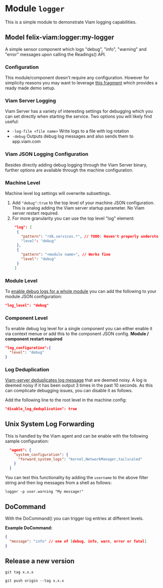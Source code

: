 # Module `logger` 

This is a simple module to demonstrate Viam logging capabilities.

## Model felix-viam:logger:my-logger

A simple sensor component which logs "debug", "info", "warning" and "error" messages upon calling the Readings() API.

### Configuration

This module/component doesn't require any configuration.
However for simplicity reasons you may want to leverage [this fragment](https://app.viam.com/fragment/a959ff1c-11b4-4dd2-9580-c6721a53dc2b/configure/builder) which provides a ready made demo setup.

### Viam Server Logging

Viam Server has a variety of interesting settings for debugging which you can set directly when starting the service.
Two options you will likely find useful:

- `-log-file <file name>` Write logs to a file with log rotation
- `-debug` Outputs debug log messages and also sends them to app.viam.com

### Viam JSON Logging Configuration

Besides directly adding debug logging through the Viam Server binary, further options are available through the machine configuration.

### Machine Level

Machine level log settings will overwrite subsettings.

1. Add `"debug":true` to the top level of your machine JSON configuration. This is analog adding the Viam server startup parameter. No Viam server restart required.
2. For more granularity you can use the top level "log" element:
   ```JSON
    "log": [
     {
       "pattern": "rdk.services.*", // TODO: Haven't properly understood the behavior yet
       "level": "debug"
     },
     {
       "pattern": "<module name>", // Works fine
       "level": "debug"
     }
    ]
   ```

### Module Level

To [enable debug logs for a whole module](https://docs.viam.com/operate/reference/viam-server/?source=searchResultItem#debugging) you can add the following to your module JSON configuration:

```json
"log_level": "debug"
```

### Component Level

To enable debug log level for a single component you can either enable it via context menue or add this to the component JSON config.
**Module / component restart required**

```json
"log_configuration":{
  "level": "debug"
}
```

### Log Deduplication

[Viam-server deduplicates log message](https://docs.viam.com/operate/reference/viam-server/?source=searchResultItem#disable-log-deduplication) that are deemed noisy. A log is deemed noisy if it has been output 3 times in the past 10 seconds.
As this can complicate debugging issues, you can disable it as follows.

Add the following line to the root level in the machine config:

```json
"disable_log_deduplication": true
```

## Unix System Log Forwarding

This is handled by the Viam agent and can be enable with the following sample configuration:

```json
  "agent": {
    "system_configuration": {
      "forward_system_logs": "kernel,NetworkManager,tailscaled"
    }
  }
```
You can test this functionality by adding the `username` to the above filter string and then log messages from a shell as follows:

```shell
logger -p user.warning "My message!"
```

## DoCommand

With the DoCommand() you can trigger log entries at different levels.

**Example DoCommand:**

```json
{
  "message": "info" // one of [debug, info, warn, error or fatal]
}
```


## Release a new version

```shell
git tag x.x.x

git push origin --tag x.x.x
```
